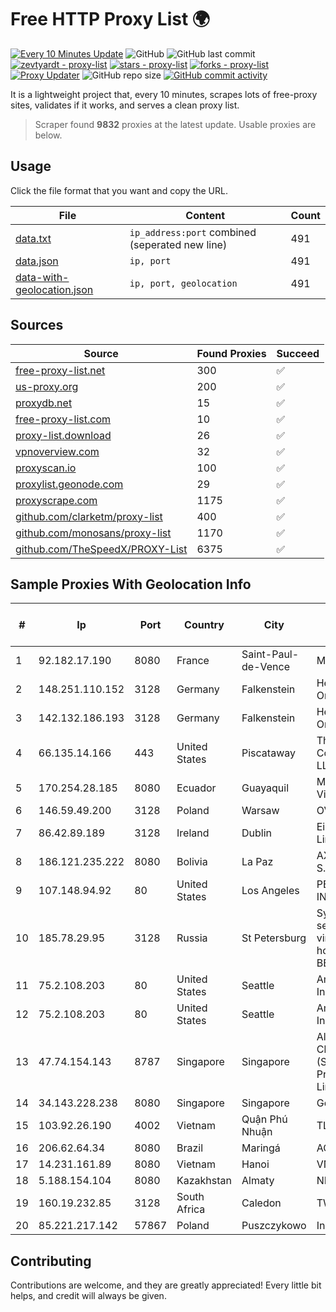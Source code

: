 
# Free HTTP Proxy List 🌍

[![Every 10 Minutes Update](https://github.com/mertguvencli/http-proxy-list/actions/workflows/main.yml/badge.svg?branch=main)](https://github.com/mertguvencli/http-proxy-list/actions/workflows/main.yml)
![GitHub](https://img.shields.io/github/license/mertguvencli/http-proxy-list)
![GitHub last commit](https://img.shields.io/github/last-commit/mertguvencli/http-proxy-list)
[![zevtyardt - proxy-list](https://img.shields.io/static/v1?label=zevtyardt&message=proxy-list&color=blue&logo=github)](https://github.com/zevtyardt/proxy-list "Go to GitHub repo")
[![stars - proxy-list](https://img.shields.io/github/stars/zevtyardt/proxy-list?style=social)](https://github.com/zevtyardt/proxy-list)
[![forks - proxy-list](https://img.shields.io/github/forks/zevtyardt/proxy-list?style=social)](https://github.com/zevtyardt/proxy-list)
[![Proxy Updater](https://github.com/zevtyardt/proxy-list/workflows/Proxy%20Updater/badge.svg)](https://github.com/zevtyardt/proxy-list/actions?query=workflow:"Proxy+Updater")
![GitHub repo size](https://img.shields.io/github/repo-size/zevtyardt/proxy-list)
[![GitHub commit activity](https://img.shields.io/github/commit-activity/m/zevtyardt/proxy-list?logo=commits)](https://github.com/zevtyardt/proxy-list/commits/main)

It is a lightweight project that, every 10 minutes, scrapes lots of free-proxy sites, validates if it works, and serves a clean proxy list.

> Scraper found **9832** proxies at the latest update. Usable proxies are below.

## Usage

Click the file format that you want and copy the URL.

|File|Content|Count|
|----|-------|-----|
|[data.txt](https://raw.githubusercontent.com/mertguvencli/http-proxy-list/main/proxy-list/data.txt)|`ip_address:port` combined (seperated new line)|491|
|[data.json](https://raw.githubusercontent.com/mertguvencli/http-proxy-list/main/proxy-list/data.json)|`ip, port`|491|
|[data-with-geolocation.json](https://raw.githubusercontent.com/mertguvencli/http-proxy-list/main/proxy-list/data-with-geolocation.json)|`ip, port, geolocation`|491|

## Sources

|Source|Found Proxies|Succeed|
|------|-------------|-------|
|[free-proxy-list.net](https://free-proxy-list.net)|300|✅|
|[us-proxy.org](https://www.us-proxy.org)|200|✅|
|[proxydb.net](http://proxydb.net)|15|✅|
|[free-proxy-list.com](https://free-proxy-list.com/?page=&port=&type%5B%5D=http&type%5B%5D=https&up_time=0&search=Search)|10|✅|
|[proxy-list.download](https://www.proxy-list.download/HTTP)|26|✅|
|[vpnoverview.com](https://vpnoverview.com/privacy/anonymous-browsing/free-proxy-servers)|32|✅|
|[proxyscan.io](https://www.proxyscan.io)|100|✅|
|[proxylist.geonode.com](https://proxylist.geonode.com/api/proxy-list?limit=300&page=1&sort_by=lastChecked&sort_type=desc&protocols=http,https)|29|✅|
|[proxyscrape.com](https://api.proxyscrape.com/v2/?request=displayproxies&protocol=http&timeout=10000&country=all&ssl=all&anonymity=all)|1175|✅|
|[github.com/clarketm/proxy-list](https://raw.githubusercontent.com/clarketm/proxy-list/master/proxy-list-raw.txt)|400|✅|
|[github.com/monosans/proxy-list](https://raw.githubusercontent.com/monosans/proxy-list/main/proxies/http.txt)|1170|✅|
|[github.com/TheSpeedX/PROXY-List](https://raw.githubusercontent.com/TheSpeedX/PROXY-List/master/http.txt)|6375|✅|


## Sample Proxies With Geolocation Info

|#|Ip|Port|Country|City|Internet Service Provider|
|-|--|----|-------|----|-------------------------|
|1|92.182.17.190|8080|France|Saint-Paul-de-Vence|MB Network|
|2|148.251.110.152|3128|Germany|Falkenstein|Hetzner Online GmbH|
|3|142.132.186.193|3128|Germany|Falkenstein|Hetzner Online GmbH|
|4|66.135.14.166|443|United States|Piscataway|The Constant Company, LLC|
|5|170.254.28.185|8080|Ecuador|Guayaquil|María Teresa Vivar|
|6|146.59.49.200|3128|Poland|Warsaw|OVH SAS|
|7|86.42.89.189|3128|Ireland|Dublin|Eircom Limited|
|8|186.121.235.222|8080|Bolivia|La Paz|AXS Bolivia S. A.|
|9|107.148.94.92|80|United States|Los Angeles|PEG TECH INC|
|10|185.78.29.95|3128|Russia|St Petersburg|System servers virtual hosting BEGET.RU|
|11|75.2.108.203|80|United States|Seattle|Amazon.com, Inc.|
|12|75.2.108.203|80|United States|Seattle|Amazon.com, Inc.|
|13|47.74.154.143|8787|Singapore|Singapore|Alibaba Cloud (Singapore) Private Limited|
|14|34.143.228.238|8080|Singapore|Singapore|Google LLC|
|15|103.92.26.190|4002|Vietnam|Quận Phú Nhuận|TLSOFT|
|16|206.62.64.34|8080|Brazil|Maringá|AGIS|
|17|14.231.161.89|8080|Vietnam|Hanoi|VNPT|
|18|5.188.154.104|8080|Kazakhstan|Almaty|NLS|
|19|160.19.232.85|3128|South Africa|Caledon|TWK-COMM|
|20|85.221.217.142|57867|Poland|Puszczykowo|Inea S.A|



## Contributing

Contributions are welcome, and they are greatly appreciated! Every
little bit helps, and credit will always be given.

